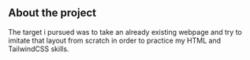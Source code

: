 ## About the project

The target i pursued was to take an already existing webpage and try to imitate that layout from scratch in order to practice my HTML and TailwindCSS skills.
